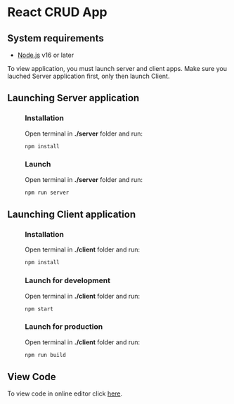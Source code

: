 # React CRUD App

## System requirements
* [Node.js](https://nodejs.org/en/) v16 or later
  
To view application, you must launch server and client apps.
Make sure you lauched Server application first, only then launch Client.


## Launching Server application
<div style="padding-left: 40px">

### Installation
Open terminal in __./server__ folder and run: 

```bash
npm install
```

### Launch
Open terminal in __./server__ folder and run:
```bash
npm run server
``` 
</div>

## Launching Client application

<div style="padding-left: 40px">

### Installation
Open terminal in __./client__ folder and run:
```bash
npm install
```

### Launch for development
Open terminal in __./client__ folder and run:
```bash
npm start
```

### Launch for production
Open terminal in __./client__ folder and run:
```bash
npm run build
```
</div>


## View Code
To view code in online editor click [here](https://github.dev/MatasA-commits/react-crud).
